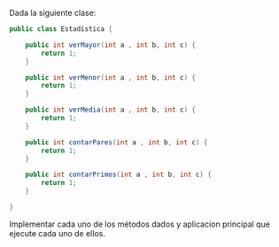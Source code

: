 Dada la siguiente clase:

```java
public class Estadistica {

    public int verMayor(int a , int b, int c) {
        return 1;
    }

    public int verMenor(int a , int b, int c) {
        return 1;
    }

    public int verMedia(int a , int b, int c) {
        return 1;
    }

    public int contarPares(int a , int b, int c) {
        return 1;
    }

    public int contarPrimos(int a , int b, int c) {
        return 1;
    }

}
```

Implementar cada uno de los métodos dados y aplicacion principal que ejecute cada uno de ellos.
